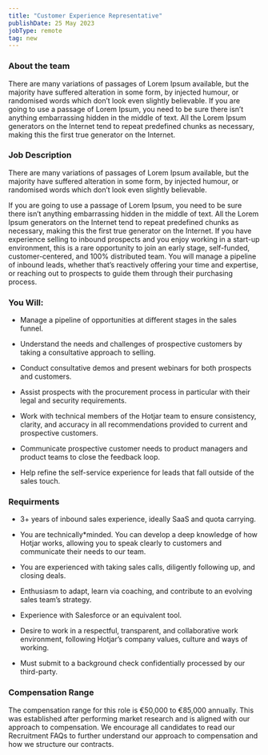 ```yaml
---
title: "Customer Experience Representative"
publishDate: 25 May 2023
jobType: remote
tag: new
---
```


### About the team

There are many variations of passages of Lorem Ipsum available, but the majority have suffered alteration in some form, by injected humour, or randomised words which don’t look even slightly believable. If you are going to use a passage of Lorem Ipsum, you need to be sure there isn’t anything embarrassing hidden in the middle of text. All the Lorem Ipsum generators on the Internet tend to repeat predefined chunks as necessary, making this the first true generator on the Internet.

### Job Description

There are many variations of passages of Lorem Ipsum available, but the majority have suffered alteration in some form, by injected humour, or randomised words which don’t look even slightly believable.

If you are going to use a passage of Lorem Ipsum, you need to be sure there isn’t anything embarrassing hidden in the middle of text. All the Lorem Ipsum generators on the Internet tend to repeat predefined chunks as necessary, making this the first true generator on the Internet. If you have experience selling to inbound prospects and you enjoy working in a start-up environment, this is a rare opportunity to join an early stage, self-funded, customer-centered, and 100% distributed team. You will manage a pipeline of inbound leads, whether that’s reactively offering your time and expertise, or reaching out to prospects to guide them through their purchasing process.

### You Will:

- Manage a pipeline of opportunities at different stages in the sales funnel.

- Understand the needs and challenges of prospective customers by taking a consultative approach to selling.

- Conduct consultative demos and present webinars for both prospects and customers.

- Assist prospects with the procurement process in particular with their legal and security requirements.

- Work with technical members of the Hotjar team to ensure consistency, clarity, and accuracy in all recommendations provided to current and prospective customers.

- Communicate prospective customer needs to product managers and product teams to close the feedback loop.

- Help refine the self-service experience for leads that fall outside of the sales touch.

### Requirments

- 3+ years of inbound sales experience, ideally SaaS and quota carrying.

- You are technically\*minded. You can develop a deep knowledge of how Hotjar works, allowing you to speak clearly to customers and communicate their needs to our team.

- You are experienced with taking sales calls, diligently following up, and closing deals.

- Enthusiasm to adapt, learn via coaching, and contribute to an evolving sales team’s strategy.

- Experience with Salesforce or an equivalent tool.

- Desire to work in a respectful, transparent, and collaborative work environment, following Hotjar’s company values, culture and ways of working.

- Must submit to a background check confidentially processed by our third-party.

### Compensation Range

The compensation range for this role is €50,000 to €85,000 annually. This was established after performing market research and is aligned with our approach to compensation. We encourage all candidates to read our Recruitment FAQs to further understand our approach to compensation and how we structure our contracts.
